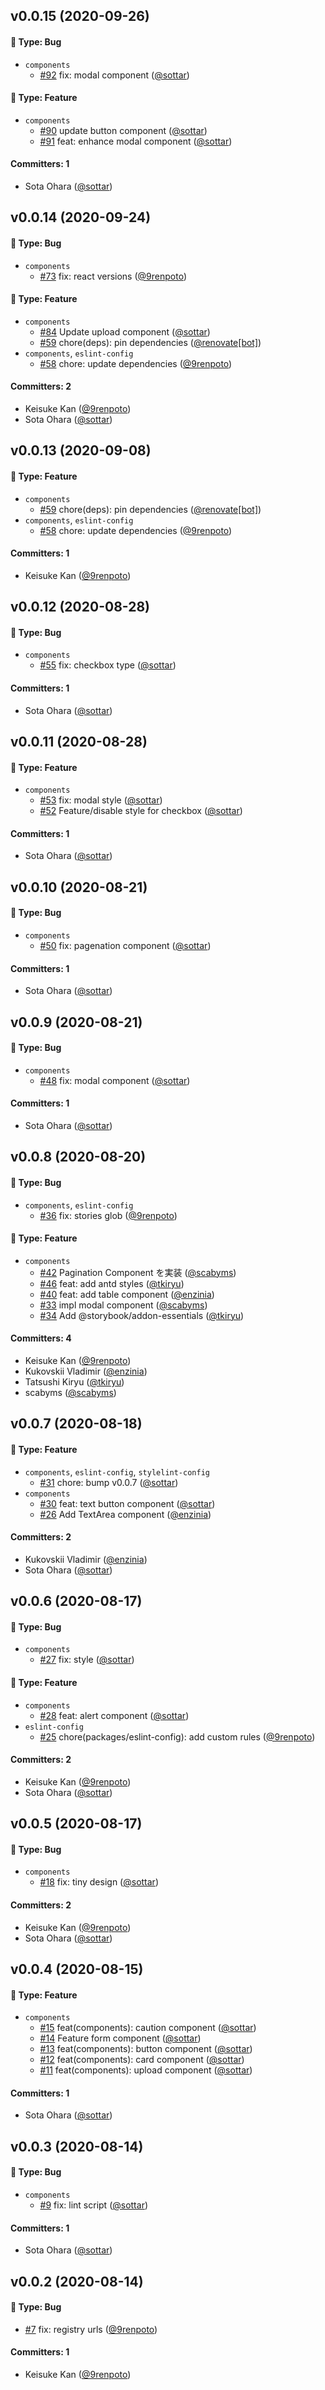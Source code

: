## v0.0.15 (2020-09-26)

#### :bug: Type: Bug

- `components`
  - [#92](https://github.com/caddijp/frontend/pull/92) fix: modal component ([@sottar](https://github.com/sottar))

#### :rocket: Type: Feature

- `components`
  - [#90](https://github.com/caddijp/frontend/pull/90) update button component ([@sottar](https://github.com/sottar))
  - [#91](https://github.com/caddijp/frontend/pull/91) feat: enhance modal component ([@sottar](https://github.com/sottar))

#### Committers: 1

- Sota Ohara ([@sottar](https://github.com/sottar))

## v0.0.14 (2020-09-24)

#### :bug: Type: Bug

- `components`
  - [#73](https://github.com/caddijp/frontend/pull/73) fix: react versions ([@9renpoto](https://github.com/9renpoto))

#### :rocket: Type: Feature

- `components`
  - [#84](https://github.com/caddijp/frontend/pull/84) Update upload component ([@sottar](https://github.com/sottar))
  - [#59](https://github.com/caddijp/frontend/pull/59) chore(deps): pin dependencies ([@renovate[bot]](https://github.com/apps/renovate))
- `components`, `eslint-config`
  - [#58](https://github.com/caddijp/frontend/pull/58) chore: update dependencies ([@9renpoto](https://github.com/9renpoto))

#### Committers: 2

- Keisuke Kan ([@9renpoto](https://github.com/9renpoto))
- Sota Ohara ([@sottar](https://github.com/sottar))

## v0.0.13 (2020-09-08)

#### :rocket: Type: Feature

- `components`
  - [#59](https://github.com/caddijp/frontend/pull/59) chore(deps): pin dependencies ([@renovate[bot]](https://github.com/apps/renovate))
- `components`, `eslint-config`
  - [#58](https://github.com/caddijp/frontend/pull/58) chore: update dependencies ([@9renpoto](https://github.com/9renpoto))

#### Committers: 1

- Keisuke Kan ([@9renpoto](https://github.com/9renpoto))

## v0.0.12 (2020-08-28)

#### :bug: Type: Bug

- `components`
  - [#55](https://github.com/caddijp/frontend/pull/55) fix: checkbox type ([@sottar](https://github.com/sottar))

#### Committers: 1

- Sota Ohara ([@sottar](https://github.com/sottar))

## v0.0.11 (2020-08-28)

#### :rocket: Type: Feature

- `components`
  - [#53](https://github.com/caddijp/frontend/pull/53) fix: modal style ([@sottar](https://github.com/sottar))
  - [#52](https://github.com/caddijp/frontend/pull/52) Feature/disable style for checkbox ([@sottar](https://github.com/sottar))

#### Committers: 1

- Sota Ohara ([@sottar](https://github.com/sottar))

## v0.0.10 (2020-08-21)

#### :bug: Type: Bug

- `components`
  - [#50](https://github.com/caddijp/frontend/pull/50) fix: pagenation component ([@sottar](https://github.com/sottar))

#### Committers: 1

- Sota Ohara ([@sottar](https://github.com/sottar))

## v0.0.9 (2020-08-21)

#### :bug: Type: Bug

- `components`
  - [#48](https://github.com/caddijp/frontend/pull/48) fix: modal component ([@sottar](https://github.com/sottar))

#### Committers: 1

- Sota Ohara ([@sottar](https://github.com/sottar))

## v0.0.8 (2020-08-20)

#### :bug: Type: Bug

- `components`, `eslint-config`
  - [#36](https://github.com/caddijp/frontend/pull/36) fix: stories glob ([@9renpoto](https://github.com/9renpoto))

#### :rocket: Type: Feature

- `components`
  - [#42](https://github.com/caddijp/frontend/pull/42) Pagination Component を実装 ([@scabyms](https://github.com/scabyms))
  - [#46](https://github.com/caddijp/frontend/pull/46) feat: add antd styles ([@tkiryu](https://github.com/tkiryu))
  - [#40](https://github.com/caddijp/frontend/pull/40) feat: add table component ([@enzinia](https://github.com/enzinia))
  - [#33](https://github.com/caddijp/frontend/pull/33) impl modal component ([@scabyms](https://github.com/scabyms))
  - [#34](https://github.com/caddijp/frontend/pull/34) Add @storybook/addon-essentials ([@tkiryu](https://github.com/tkiryu))

#### Committers: 4

- Keisuke Kan ([@9renpoto](https://github.com/9renpoto))
- Kukovskii Vladimir ([@enzinia](https://github.com/enzinia))
- Tatsushi Kiryu ([@tkiryu](https://github.com/tkiryu))
- scabyms ([@scabyms](https://github.com/scabyms))

## v0.0.7 (2020-08-18)

#### :rocket: Type: Feature

- `components`, `eslint-config`, `stylelint-config`
  - [#31](https://github.com/caddijp/frontend/pull/31) chore: bump v0.0.7 ([@sottar](https://github.com/sottar))
- `components`
  - [#30](https://github.com/caddijp/frontend/pull/30) feat: text button component ([@sottar](https://github.com/sottar))
  - [#26](https://github.com/caddijp/frontend/pull/26) Add TextArea component ([@enzinia](https://github.com/enzinia))

#### Committers: 2

- Kukovskii Vladimir ([@enzinia](https://github.com/enzinia))
- Sota Ohara ([@sottar](https://github.com/sottar))

## v0.0.6 (2020-08-17)

#### :bug: Type: Bug

- `components`
  - [#27](https://github.com/caddijp/frontend/pull/27) fix: style ([@sottar](https://github.com/sottar))

#### :rocket: Type: Feature

- `components`
  - [#28](https://github.com/caddijp/frontend/pull/28) feat: alert component ([@sottar](https://github.com/sottar))
- `eslint-config`
  - [#25](https://github.com/caddijp/frontend/pull/25) chore(packages/eslint-config): add custom rules ([@9renpoto](https://github.com/9renpoto))

#### Committers: 2

- Keisuke Kan ([@9renpoto](https://github.com/9renpoto))
- Sota Ohara ([@sottar](https://github.com/sottar))

## v0.0.5 (2020-08-17)

#### :bug: Type: Bug

- `components`
  - [#18](https://github.com/caddijp/frontend/pull/18) fix: tiny design ([@sottar](https://github.com/sottar))

#### Committers: 2

- Keisuke Kan ([@9renpoto](https://github.com/9renpoto))
- Sota Ohara ([@sottar](https://github.com/sottar))

## v0.0.4 (2020-08-15)

#### :rocket: Type: Feature

- `components`
  - [#15](https://github.com/caddijp/frontend/pull/15) feat(components): caution component ([@sottar](https://github.com/sottar))
  - [#14](https://github.com/caddijp/frontend/pull/14) Feature form component ([@sottar](https://github.com/sottar))
  - [#13](https://github.com/caddijp/frontend/pull/13) feat(components): button component ([@sottar](https://github.com/sottar))
  - [#12](https://github.com/caddijp/frontend/pull/12) feat(components): card component ([@sottar](https://github.com/sottar))
  - [#11](https://github.com/caddijp/frontend/pull/11) feat(components): upload component ([@sottar](https://github.com/sottar))

#### Committers: 1

- Sota Ohara ([@sottar](https://github.com/sottar))

## v0.0.3 (2020-08-14)

#### :bug: Type: Bug

- `components`
  - [#9](https://github.com/caddijp/frontend/pull/9) fix: lint script ([@sottar](https://github.com/sottar))

#### Committers: 1

- Sota Ohara ([@sottar](https://github.com/sottar))

## v0.0.2 (2020-08-14)

#### :bug: Type: Bug

- [#7](https://github.com/caddijp/frontend/pull/7) fix: registry urls ([@9renpoto](https://github.com/9renpoto))

#### Committers: 1

- Keisuke Kan ([@9renpoto](https://github.com/9renpoto))

